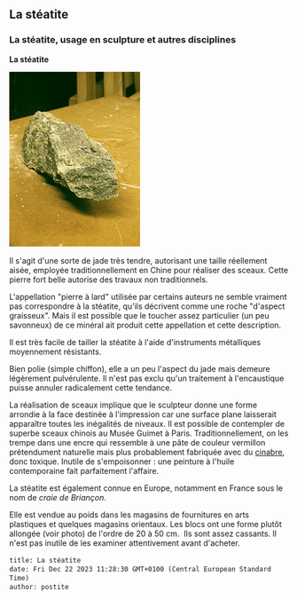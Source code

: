 ## La stéatite
### La stéatite, usage en sculpture et autres disciplines
 **La stéatite**  

![](images/steatite.jpg)

Il s'agit d'une sorte de jade très tendre, autorisant une taille réellement aisée, employée traditionnellement en Chine pour réaliser des sceaux. Cette pierre fort belle autorise des travaux non traditionnels.



L'appellation "pierre à lard" utilisée par certains auteurs ne semble vraiment pas correspondre à la stéatite, qu'ils décrivent comme une roche "d'aspect graisseux". Mais il est possible que le toucher assez particulier (un peu savonneux) de ce minéral ait produit cette appellation et cette description.

Il est très facile de tailler la stéatite à l'aide d'instruments métalliques moyennement résistants.

Bien polie (simple chiffon), elle a un peu l'aspect du jade mais demeure légèrement pulvérulente. Il n'est pas exclu qu'un traitement à l'encaustique puisse annuler radicalement cette tendance.

La réalisation de sceaux implique que le sculpteur donne une forme arrondie à la face destinée à l'impression car une surface plane laisserait apparaître toutes les inégalités de niveaux. Il est possible de contempler de superbe sceaux chinois au Musée Guimet à Paris. Traditionnellement, on les trempe dans une encre qui ressemble à une pâte de couleur vermillon prétendument naturelle mais plus probablement fabriquée avec du [cinabre](vermillons-2.html#enchine), donc toxique. Inutile de s'empoisonner : une peinture à l'huile contemporaine fait parfaitement l'affaire.

La stéatite est également connue en Europe, notamment en France sous le nom de _craie de Briançon_.

Elle est vendue au poids dans les magasins de fournitures en arts plastiques et quelques magasins orientaux. Les blocs ont une forme plutôt allongée (voir photo) de l'ordre de 20 à 50 cm.  Ils sont assez cassants. Il n'est pas inutile de les examiner attentivement avant d'acheter.


```
title: La stéatite
date: Fri Dec 22 2023 11:28:30 GMT+0100 (Central European Standard Time)
author: postite
```
